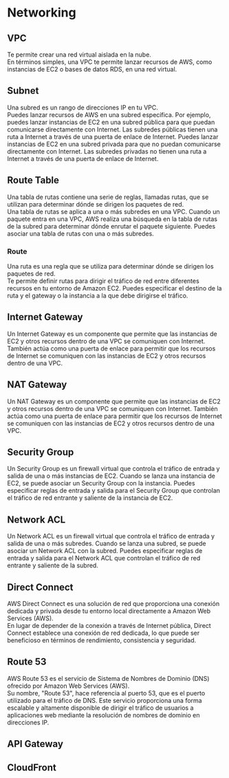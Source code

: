 
# Networking

## VPC

Te permite crear una red virtual aislada en la nube. \
En términos simples, una VPC te permite lanzar recursos de AWS, como instancias de EC2 o bases de datos RDS, en una red virtual.

## Subnet

Una subred es un rango de direcciones IP en tu VPC. \
Puedes lanzar recursos de AWS en una subred específica. Por ejemplo, puedes lanzar instancias de EC2 en una subred pública para que puedan comunicarse directamente con Internet. Las subredes públicas tienen una ruta a Internet a través de una puerta de enlace de Internet. Puedes lanzar instancias de EC2 en una subred privada para que no puedan comunicarse directamente con Internet. Las subredes privadas no tienen una ruta a Internet a través de una puerta de enlace de Internet.

## Route Table

Una tabla de rutas contiene una serie de reglas, llamadas rutas, que se utilizan para determinar dónde se dirigen los paquetes de red. \
Una tabla de rutas se aplica a una o más subredes en una VPC. Cuando un paquete entra en una VPC, AWS realiza una búsqueda en la tabla de rutas de la subred para determinar dónde enrutar el paquete siguiente. Puedes asociar una tabla de rutas con una o más subredes.

### Route

Una ruta es una regla que se utiliza para determinar dónde se dirigen los paquetes de red. \
Te permite definir rutas para dirigir el tráfico de red entre diferentes recursos en tu entorno de Amazon EC2. Puedes especificar el destino de la ruta y el gateway o la instancia a la que debe dirigirse el tráfico.

## Internet Gateway

Un Internet Gateway es un componente que permite que las instancias de EC2 y otros recursos dentro de una VPC se comuniquen con Internet. \
También actúa como una puerta de enlace para permitir que los recursos de Internet se comuniquen con las instancias de EC2 y otros recursos dentro de una VPC.

## NAT Gateway

Un NAT Gateway es un componente que permite que las instancias de EC2 y otros recursos dentro de una VPC se comuniquen con Internet. También actúa como una puerta de enlace para permitir que los recursos de Internet se comuniquen con las instancias de EC2 y otros recursos dentro de una VPC.

## Security Group

Un Security Group es un firewall virtual que controla el tráfico de entrada y salida de una o más instancias de EC2. Cuando se lanza una instancia de EC2, se puede asociar un Security Group con la instancia. Puedes especificar reglas de entrada y salida para el Security Group que controlan el tráfico de red entrante y saliente de la instancia de EC2.

## Network ACL

Un Network ACL es un firewall virtual que controla el tráfico de entrada y salida de una o más subredes. Cuando se lanza una subred, se puede asociar un Network ACL con la subred. Puedes especificar reglas de entrada y salida para el Network ACL que controlan el tráfico de red entrante y saliente de la subred.

## Direct Connect

AWS Direct Connect es una solución de red que proporciona una conexión dedicada y privada desde tu entorno local directamente a Amazon Web Services (AWS). \
En lugar de depender de la conexión a través de Internet pública, Direct Connect establece una conexión de red dedicada, lo que puede ser beneficioso en términos de rendimiento, consistencia y seguridad.

## Route 53

AWS Route 53 es el servicio de Sistema de Nombres de Dominio (DNS) ofrecido por Amazon Web Services (AWS). \
Su nombre, "Route 53", hace referencia al puerto 53, que es el puerto utilizado para el tráfico de DNS. Este servicio proporciona una forma escalable y altamente disponible de dirigir el tráfico de usuarios a aplicaciones web mediante la resolución de nombres de dominio en direcciones IP.

## API Gateway

## CloudFront

